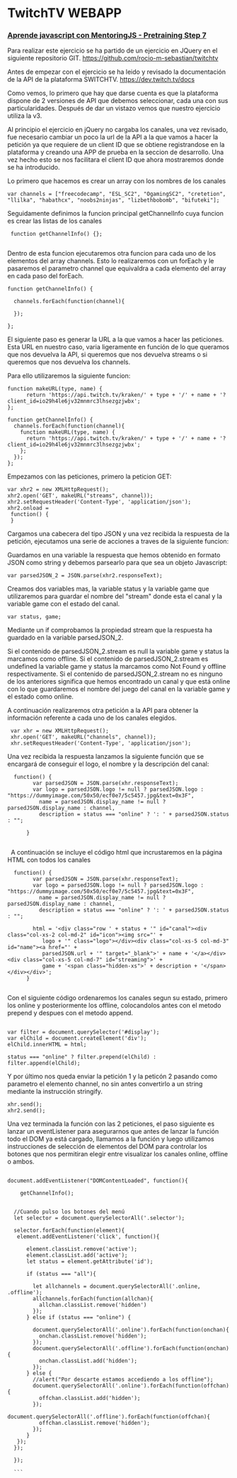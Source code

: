 # TwitchTV WEBAPP 

### [Aprende javascript con MentoringJS - Pretraining Step 7](http://mentoringjs.com)

Para realizar este ejercicio se ha partido de un ejercicio en JQuery en el siguiente repositorio GIT.
https://github.com/rocio-m-sebastian/twitchtv

Antes de empezar con el ejercicio se ha leido y revisado la documentación de la API de la plataforma SWITCHTV.
https://dev.twitch.tv/docs

Como vemos, lo primero que hay que darse cuenta es que la plataforma dispone de 2 versiones de API que debemos seleccionar, cada una con sus particularidades. Después de dar un vistazo vemos que nuestro ejercicio utiliza la v3.

Al principio el ejercicio en jQuery no cargaba los canales, una vez revisado, fue necesario cambiar un poco la url de la API a la que vamos a hacer la petición ya que requiere de un client ID que se obtiene registrandose en la plataforma y creando una APP de prueba en la seccion de desarrollo. Una vez hecho esto se nos facilitara el client ID que ahora mostraremos donde se ha introducido.

Lo primero que hacemos es crear un array con los nombres de los canales

```
var channels = ["freecodecamp", "ESL_SC2", "OgamingSC2", "cretetion", "llilka", "habathcx", "noobs2ninjas", "lizbethbobomb", "bifuteki"];

```

Seguidamente definimos la funcion principal getChannelInfo cuya funcion es crear las listas de los canales

```
 function getChannelInfo() {};
 
```

Dentro de esta funcion ejecutaremos otra funcion para cada uno de los elementos del array channels. Esto lo realizaremos con un forEach y le pasaremos el parametro channel que equivaldra a cada elemento del array en cada paso del forEach.

```
function getChannelInfo() {

  channels.forEach(function(channel){
    
  });

};

```

El siguiente paso es generar la URL a la que vamos a hacer las peticiones. Esta URL en nuestro caso, varia ligeramente en función de lo que queramos que nos devuelva la API, si queremos que nos devuelva streams o si queremos que nos devuelva los channels.

Para ello utilizaremos la siguiente funcion:

```
function makeURL(type, name) {
      return 'https://api.twitch.tv/kraken/' + type + '/' + name + '?client_id=io29h4le6jv32mnmrc3lhsezgzjwbx';
};
```

```
function getChannelInfo() {
  channels.forEach(function(channel){
    function makeURL(type, name) {
      return 'https://api.twitch.tv/kraken/' + type + '/' + name + '?client_id=io29h4le6jv32mnmrc3lhsezgzjwbx';
    };
  });
};

```

Empezamos con las peticiones, primero la peticion GET:

    var xhr2 = new XMLHttpRequest();
    xhr2.open('GET', makeURL("streams", channel));
    xhr2.setRequestHeader('Content-Type', 'application/json');
    xhr2.onload = 
     function() {
     }
     
Cargamos una cabecera del tipo JSON y una vez recibida la respuesta de la petición, ejecutamos una serie de acciones a traves de la siguiente funcion:

Guardamos en una variable la respuesta que hemos obtenido en formato JSON como string y debemos parsearlo para que sea un objeto Javascript:

    var parsedJSON_2 = JSON.parse(xhr2.responseText);
     
Creamos dos variables mas, la variable status y la variable game que utilizaremos para guardar el nombre del "stream" donde esta el canal y la variable game con el estado del canal.

    var status, game;

Mediante un if comprobamos la propiedad stream que la respuesta ha guardado en la variable parsedJSON_2.

Si el contenido de parsedJSON_2.stream es null la variable game y status la marcamos como offline.
Si el contenido de parsedJSON_2.stream es undefined la variable game y status la marcamos como Not Found y offline respectivamente.
Si el contenido de parsedJSON_2.stream no es ninguno de los anteriores significa que hemos encontrado un canal y que está online con lo que guardaremos el nombre del juego del canal en la variable game y el estado como online.

A continuación realizaremos otra petición a la API para obtener la información referente a cada uno de los canales elegidos.

 ```
  var xhr = new XMLHttpRequest();
  xhr.open('GET', makeURL("channels", channel));
  xhr.setRequestHeader('Content-Type', 'application/json');

```

Una vez recibida la respuesta lanzamos la siguiente función que se encargará de conseguir el logo, el nombre y la descripción del canal:

```
  function() {
        var parsedJSON = JSON.parse(xhr.responseText);
        var logo = parsedJSON.logo != null ? parsedJSON.logo : "https://dummyimage.com/50x50/ecf0e7/5c5457.jpg&text=0x3F",
          name = parsedJSON.display_name != null ? parsedJSON.display_name : channel,
          description = status === "online" ? ': ' + parsedJSON.status : "";

      }
  
```
   
A continuación se incluye el código html que incrustaremos en la página HTML con todos los canales

```
  function() {
        var parsedJSON = JSON.parse(xhr.responseText);
        var logo = parsedJSON.logo != null ? parsedJSON.logo : "https://dummyimage.com/50x50/ecf0e7/5c5457.jpg&text=0x3F",
          name = parsedJSON.display_name != null ? parsedJSON.display_name : channel,
          description = status === "online" ? ': ' + parsedJSON.status : "";
          
        html = '<div class="row ' + status + '" id="canal"><div class="col-xs-2 col-md-2" id="icon"><img src="' + 
           logo + '" class="logo"></div><div class="col-xs-5 col-md-3" id="name"><a href="' + 
           parsedJSON.url + '" target="_blank">' + name + '</a></div><div class="col-xs-5 col-md-7" id="streaming">' + 
           game + '<span class="hidden-xs">' + description + '</span></div></div>';
      }
  
```

Con el siguiente código ordenaremos los canales segun su estado, primero los online y posteriormente los offline, colocandolos antes con el metodo prepend y despues con el metodo append.

```

var filter = document.querySelector('#display');
var elChild = document.createElement('div');
elChild.innerHTML = html;       

status === "online" ? filter.prepend(elChild) : filter.append(elChild);

```

Y por último nos queda enviar la petición 1 y la peticón 2 pasando como parametro el elemento channel, no sin antes convertirlo a un string mediante la instrucción stringify.

```
xhr.send();
xhr2.send();

```
Una vez terminada la función con las 2 peticiones, el paso siguiente es lanzar un eventListener para asegurarnos que antes de lanzar la función todo el DOM ya está cargado, llamamos a la función y luego utilizamos instrucciones de selección de elementos del DOM para controlar los botones que nos permitiran elegir entre visualizar los canales online, offline o ambos.

```

document.addEventListener("DOMContentLoaded", function(){

    getChannelInfo();
  

  //Cuando pulso los botones del menú
  let selector = document.querySelectorAll('.selector');

  selector.forEach(function(element){
   element.addEventListener('click', function(){
      
      element.classList.remove('active');
      element.classList.add('active');
      let status = element.getAttribute('id');

      if (status === "all"){
        
        let allchannels = document.querySelectorAll('.online, .offline');
        allchannels.forEach(function(allchan){
          allchan.classList.remove('hidden')
        });
      } else if (status === "online") {
        
        document.querySelectorAll('.online').forEach(function(onchan){
          onchan.classList.remove('hidden');
        });
        document.querySelectorAll('.offline').forEach(function(onchan){
          onchan.classList.add('hidden');
        });
      } else {
        //alert("Por descarte estamos accediendo a los offline");
        document.querySelectorAll('.online').forEach(function(offchan){
          offchan.classList.add('hidden');
        });
        document.querySelectorAll('.offline').forEach(function(offchan){
          offchan.classList.remove('hidden');
        });
      }
   }); 
  });

  });
  
  ```






